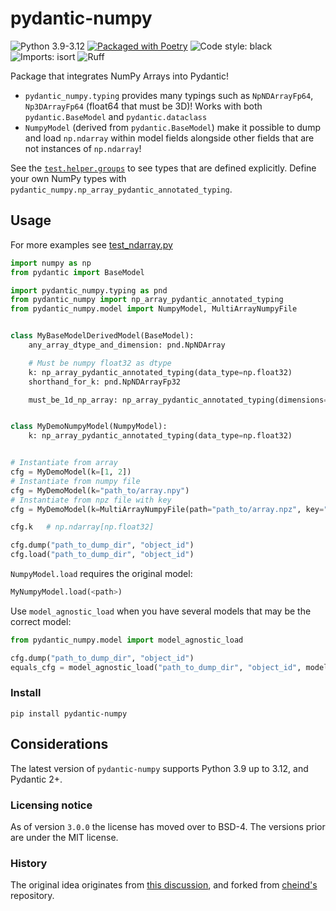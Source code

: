# pydantic-numpy

![Python 3.9-3.12](https://img.shields.io/badge/python-3.9--3.12-blue.svg)
[![Packaged with Poetry](https://img.shields.io/badge/packaging-poetry-cyan.svg)](https://python-poetry.org/)
![Code style: black](https://img.shields.io/badge/code%20style-black-000000.svg)
![Imports: isort](https://img.shields.io/badge/%20imports-isort-%231674b1?style=flat&labelColor=ef8336)
![Ruff](https://img.shields.io/endpoint?url=https://raw.githubusercontent.com/astral-sh/ruff/main/assets/badge/v2.json)


Package that integrates NumPy Arrays into Pydantic!

- `pydantic_numpy.typing` provides many typings such as `NpNDArrayFp64`, `Np3DArrayFp64` (float64 that must be 3D)! Works with both `pydantic.BaseModel` and `pydantic.dataclass`
- `NumpyModel` (derived from `pydantic.BaseModel`) make it possible to dump and load `np.ndarray` within model fields alongside other fields that are not instances of `np.ndarray`!

See the [`test.helper.groups`](https://github.com/caniko/pydantic-numpy/blob/trunk/tests/helper/groups.py) to see types that are defined explicitly. Define your own NumPy types with `pydantic_numpy.np_array_pydantic_annotated_typing`.

## Usage

For more examples see [test_ndarray.py](./tests/test_typing.py)

```python
import numpy as np
from pydantic import BaseModel

import pydantic_numpy.typing as pnd
from pydantic_numpy import np_array_pydantic_annotated_typing
from pydantic_numpy.model import NumpyModel, MultiArrayNumpyFile


class MyBaseModelDerivedModel(BaseModel):
    any_array_dtype_and_dimension: pnd.NpNDArray

    # Must be numpy float32 as dtype
    k: np_array_pydantic_annotated_typing(data_type=np.float32)
    shorthand_for_k: pnd.NpNDArrayFp32

    must_be_1d_np_array: np_array_pydantic_annotated_typing(dimensions=1)


class MyDemoNumpyModel(NumpyModel):
    k: np_array_pydantic_annotated_typing(data_type=np.float32)


# Instantiate from array
cfg = MyDemoModel(k=[1, 2])
# Instantiate from numpy file
cfg = MyDemoModel(k="path_to/array.npy")
# Instantiate from npz file with key
cfg = MyDemoModel(k=MultiArrayNumpyFile(path="path_to/array.npz", key="k"))

cfg.k   # np.ndarray[np.float32]

cfg.dump("path_to_dump_dir", "object_id")
cfg.load("path_to_dump_dir", "object_id")
```

`NumpyModel.load` requires the original model:
```python
MyNumpyModel.load(<path>)
```
Use `model_agnostic_load` when you have several models that may be the correct model:

```python
from pydantic_numpy.model import model_agnostic_load

cfg.dump("path_to_dump_dir", "object_id")
equals_cfg = model_agnostic_load("path_to_dump_dir", "object_id", models=[MyNumpyModel, MyDemoModel])
```

### Install
```shell
pip install pydantic-numpy
```

## Considerations
The latest version of `pydantic-numpy` supports Python 3.9 up to 3.12, and Pydantic 2+.

### Licensing notice
As of version `3.0.0` the license has moved over to BSD-4. The versions prior are under the MIT license.

### History
The original idea originates from [this discussion](https://gist.github.com/danielhfrank/00e6b8556eed73fb4053450e602d2434), and forked from [cheind's](https://github.com/cheind/pydantic-numpy) repository.
